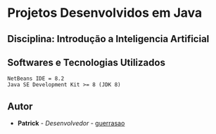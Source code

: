 # Projetos Desenvolvidos em Java

## Disciplina: Introdução a Inteligencia Artificial

## Softwares e Tecnologias Utilizados

```
NetBeans IDE = 8.2
Java SE Development Kit >= 8 (JDK 8)
```

## Autor

* **Patrick** - *Desenvolvedor* - [guerrasao](https://github.com/guerrasao)